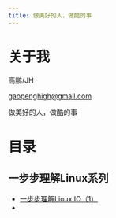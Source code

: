 ```yaml
---
title: 做美好的人，做酷的事
---
```


<link rel='stylesheet' href='../style/github2.css'/>

# 关于我

高鹏/JH

gaopenghigh@gmail.com

做美好的人，做酷的事

# 目录

## 一步步理解Linux系列

* [一步步理解Linux IO（1）](posts/understanding_linux_step_by_step_IO_1.html)
* 


<div id="disqus_thread"></div>
<script type="text/javascript">
/* * * CONFIGURATION VARIABLES: EDIT BEFORE PASTING INTO YOUR WEBPAGE * * */
    var disqus_shortname = 'gaopenghigh'; // required: replace example with your forum shortname

    /* * * DON'T EDIT BELOW THIS LINE * * */
    (function() {
        var dsq = document.createElement('script'); dsq.type = 'text/javascript'; dsq.async = true;
        dsq.src = '//' + disqus_shortname + '.disqus.com/embed.js';
        (document.getElementsByTagName('head')[0] || document.getElementsByTagName('body')[0]).appendChild(dsq);
    })();
</script>

    